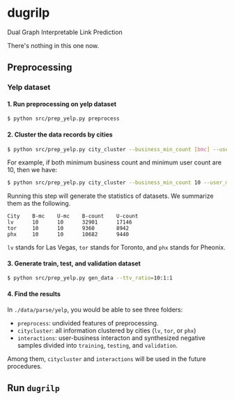 # dugrilp

Dual Graph Interpretable Link Prediction

There's nothing in this one now.

## Preprocessing

### Yelp dataset

#### 1. Run preprocessing on yelp dataset
```bash
$ python src/prep_yelp.py preprocess
```

#### 2. Cluster the data records by cities
```bash
$ python src/prep_yelp.py city_cluster --business_min_count [bmc] --user_min_count [umc]
```

For example, if both minimum business count and minimum user count are 10, then we have:
```bash
$ python src/prep_yelp.py city_cluster --business_min_count 10 --user_min_count 10
```

Running this step will generate the statistics of datasets. We summarize them as the following.
```text
City    B-mc    U-mc    B-count    U-count
lv      10      10      32901      17146
tor     10      10      9360       8942
phx     10      10      10682      9440
```
`lv` stands for Las Vegas, `tor` stands for Toronto, and `phx` stands for Pheonix.

#### 3. Generate train, test, and validation dataset
```bash
$ python src/prep_yelp.py gen_data --ttv_ratio=10:1:1
```

#### 4. Find the results
In `./data/parse/yelp`, you would be able to see three folders:
* `preprocess`: undivided features of preprocessing.
* `citycluster`: all information clustered by cities (`lv`, `tor`, or `phx`)
* `interactions`: user-business interacton and synthesized negative samples divided into `training`,
    `testing`, and `validation`.


Among them, `citycluster` and `interactions` will be used in the future procedures.


## Run `dugrilp`


